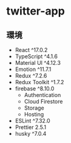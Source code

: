 # twitter-app

## 環境

- React ^17.0.2
- TypeScript ^4.1.6
- Material UI ^4.12.3
- Emotion ^11.7.1
- Redux ^7.2.6
- Redux Toolkit ^1.7.2
- firebase ^8.10.0
  - Authentication
  - Cloud Firestore
  - Storage
  - Hosting
- ESLint ^7.32.0
- Prettier 2.5.1
- husky ^7.0.4
